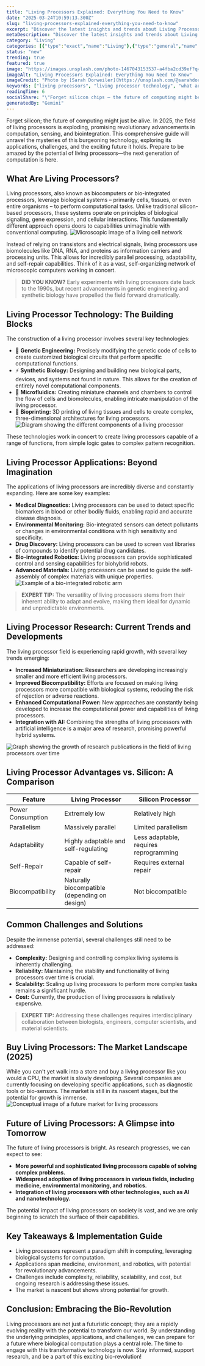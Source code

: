 ```yaml
---
title: "Living Processors Explained: Everything You Need to Know"
date: "2025-03-24T10:59:13.300Z"
slug: "living-processors-explained-everything-you-need-to-know"
excerpt: "Discover the latest insights and trends about Living Processors. This comprehensive guide covers everything you need to know about Living Processors in 2025."
metaDescription: "Discover the latest insights and trends about Living Processors. This comprehensive guide covers everything you need to know about Living Processors in 202..."
category: "Living"
categories: [{"type":"exact","name":"Living"},{"type":"general","name":"Biotechnology"},{"type":"medium","name":"Synthetic Biology"},{"type":"specific","name":"Genetic Engineering"},{"type":"niche","name":"CRISPR-Cas9"}]
status: "new"
trending: true
featured: true
image: "https://images.unsplash.com/photo-1467043153537-a4fba2cd39ef?q=85&w=1200&fit=max&fm=webp&auto=compress"
imageAlt: "Living Processors Explained: Everything You Need to Know"
imageCredit: "Photo by [Sarah Dorweiler](https://unsplash.com/@sarahdorweiler) on Unsplash"
keywords: ["living processors", "living processor technology", "what are living processors", "living processor applications", "buy living processors", "living processor research", "future of living processors", "living processor market", "living processor advantages", "living processor vs silicon"]
readingTime: 6
socialShare: "\"Forget silicon chips – the future of computing might be alive! Living processors are poised to revolutionize technology in ways we're only beginning to imagine.\""
generatedBy: "Gemini"
---
```




Forget silicon; the future of computing might just be alive.  In 2025, the field of living processors is exploding, promising revolutionary advancements in computation, sensing, and biointegration. This comprehensive guide will unravel the mysteries of this burgeoning technology, exploring its applications, challenges, and the exciting future it holds.  Prepare to be amazed by the potential of living processors—the next generation of computation is here.

## What Are Living Processors?

Living processors, also known as biocomputers or bio-integrated processors, leverage biological systems – primarily cells, tissues, or even entire organisms – to perform computational tasks.  Unlike traditional silicon-based processors, these systems operate on principles of biological signaling, gene expression, and cellular interactions. This fundamentally different approach opens doors to capabilities unimaginable with conventional computing. ![Microscopic image of a living cell network](https://images.unsplash.com/photo-1524758631624-e2822e304c36?q=85&w=1200&fit=max&fm=webp&auto=compress)

Instead of relying on transistors and electrical signals, living processors use biomolecules like DNA, RNA, and proteins as information carriers and processing units.  This allows for incredibly parallel processing, adaptability, and self-repair capabilities.  Think of it as a vast, self-organizing network of microscopic computers working in concert.

> **DID YOU KNOW?**  Early experiments with living processors date back to the 1990s, but recent advancements in genetic engineering and synthetic biology have propelled the field forward dramatically.

## Living Processor Technology: The Building Blocks

The construction of a living processor involves several key technologies:

* 🔑 **Genetic Engineering:**  Precisely modifying the genetic code of cells to create customized biological circuits that perform specific computational functions.
* ⚡ **Synthetic Biology:** Designing and building new biological parts, devices, and systems not found in nature. This allows for the creation of entirely novel computational components.
* 🔬 **Microfluidics:** Creating miniature channels and chambers to control the flow of cells and biomolecules, enabling intricate manipulation of the living processor.
* 🧬 **Bioprinting:**  3D printing of living tissues and cells to create complex, three-dimensional architectures for living processors. ![Diagram showing the different components of a living processor](https://images.unsplash.com/photo-1494438639946-1ebd1d20bf85?q=85&w=1200&fit=max&fm=webp&auto=compress)

These technologies work in concert to create living processors capable of a range of functions, from simple logic gates to complex pattern recognition.

## Living Processor Applications: Beyond Imagination

The applications of living processors are incredibly diverse and constantly expanding.  Here are some key examples:

* **Medical Diagnostics:**  Living processors can be used to detect specific biomarkers in blood or other bodily fluids, enabling rapid and accurate disease diagnosis.
* **Environmental Monitoring:**  Bio-integrated sensors can detect pollutants or changes in environmental conditions with high sensitivity and specificity.
* **Drug Discovery:**  Living processors can be used to screen vast libraries of compounds to identify potential drug candidates.
* **Bio-integrated Robotics:**  Living processors can provide sophisticated control and sensing capabilities for biohybrid robots.
* **Advanced Materials:**  Living processors can be used to guide the self-assembly of complex materials with unique properties. ![Example of a bio-integrated robotic arm](https://images.unsplash.com/photo-1467043153537-a4fba2cd39ef?q=85&w=1200&fit=max&fm=webp&auto=compress)

> **EXPERT TIP:** The versatility of living processors stems from their inherent ability to adapt and evolve, making them ideal for dynamic and unpredictable environments.

## Living Processor Research: Current Trends and Developments

The living processor field is experiencing rapid growth, with several key trends emerging:

* **Increased Miniaturization:** Researchers are developing increasingly smaller and more efficient living processors.
* **Improved Biocompatibility:**  Efforts are focused on making living processors more compatible with biological systems, reducing the risk of rejection or adverse reactions.
* **Enhanced Computational Power:**  New approaches are constantly being developed to increase the computational power and capabilities of living processors.
* **Integration with AI:**  Combining the strengths of living processors with artificial intelligence is a major area of research, promising powerful hybrid systems.

![Graph showing the growth of research publications in the field of living processors over time](https://images.unsplash.com/photo-1506377295352-e3154d43ea9e?q=85&w=1200&fit=max&fm=webp&auto=compress)

## Living Processor Advantages vs. Silicon: A Comparison

| Feature          | Living Processor                               | Silicon Processor                              |
|-----------------|-------------------------------------------------|-----------------------------------------------|
| Power Consumption | Extremely low                                   | Relatively high                                |
| Parallelism      | Massively parallel                             | Limited parallelism                           |
| Adaptability     | Highly adaptable and self-regulating           | Less adaptable, requires reprogramming         |
| Self-Repair      | Capable of self-repair                         | Requires external repair                       |
| Biocompatibility | Naturally biocompatible (depending on design)    | Not biocompatible                             |

## Common Challenges and Solutions

Despite the immense potential, several challenges still need to be addressed:

* **Complexity:** Designing and controlling complex living systems is inherently challenging.
* **Reliability:** Maintaining the stability and functionality of living processors over time is crucial.
* **Scalability:**  Scaling up living processors to perform more complex tasks remains a significant hurdle.
* **Cost:** Currently, the production of living processors is relatively expensive.

> **EXPERT TIP:**  Addressing these challenges requires interdisciplinary collaboration between biologists, engineers, computer scientists, and material scientists.

## Buy Living Processors: The Market Landscape (2025)

While you can't yet walk into a store and buy a living processor like you would a CPU, the market is slowly developing.  Several companies are currently focusing on developing specific applications, such as diagnostic tools or bio-sensors.  The market is still in its nascent stages, but the potential for growth is immense.  ![Conceptual image of a future market for living processors](https://images.unsplash.com/photo-1518012312832-96aea3c91144?q=85&w=1200&fit=max&fm=webp&auto=compress)

## Future of Living Processors: A Glimpse into Tomorrow

The future of living processors is bright.  As research progresses, we can expect to see:

* **More powerful and sophisticated living processors capable of solving complex problems.**
* **Widespread adoption of living processors in various fields, including medicine, environmental monitoring, and robotics.**
* **Integration of living processors with other technologies, such as AI and nanotechnology.**

The potential impact of living processors on society is vast, and we are only beginning to scratch the surface of their capabilities.

## Key Takeaways & Implementation Guide

* Living processors represent a paradigm shift in computing, leveraging biological systems for computation.
* Applications span medicine, environment, and robotics, with potential for revolutionary advancements.
* Challenges include complexity, reliability, scalability, and cost, but ongoing research is addressing these issues.
* The market is nascent but shows strong potential for growth.

## Conclusion: Embracing the Bio-Revolution

Living processors are not just a futuristic concept; they are a rapidly evolving reality with the potential to transform our world.  By understanding the underlying principles, applications, and challenges, we can prepare for a future where biological computation plays a central role.  The time to engage with this transformative technology is now.  Stay informed, support research, and be a part of this exciting bio-revolution!

